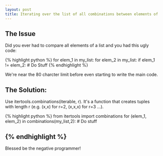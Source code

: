 ```yaml
---
layout: post
title: Iterating over the list of all combinations between elements of a list
---
```


## The Issue 
Did you ever had to compare all elements of a list and you had this ugly code:

{% highlight python %}
for elem_1 in my_list:
	for elem_2 in my_list:
		if elem_1 != elem_2:
			# Do Stuff
{% endhighlight %}

We're near the 80 charcter limit before even starting to write the main code.

## The Solution:

Use itertools.combinations(iterable, r). It's a function that creates tuples with length r (e.g. (x,x) for r=2, (x,x,x) for r=3 ...).

{% highlight python %}
from itertools import combinations
for (elem_1, elem_2) in combinations(my_list,2):
	# Do stuff

{% endhighlight %}
-----

Blessed be the negative programmer!
